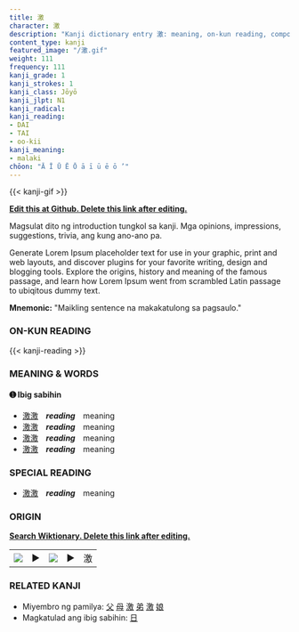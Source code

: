 ```yaml
---
title: 激
character: 激
description: "Kanji dictionary entry 激: meaning, on-kun reading, compounds, origin, related kanji"
content_type: kanji
featured_image: "/激.gif"
weight: 111
frequency: 111
kanji_grade: 1
kanji_strokes: 1
kanji_class: Jōyō
kanji_jlpt: N1
kanji_radical: 
kanji_reading: 
- DAI
- TAI
- oo-kii
kanji_meaning:
- malaki
chōon: "Ā Ī Ū Ē Ō ā ī ū ē ō ’"
---
```

[//]: # (Don't edit the line below. Kanji animated GIF code is automatically generated.)
{{< kanji-gif >}}

[//]: # (Edit below this line.)

**[Edit this at Github. Delete this link after editing.](https://github.com/tim0g/tim/tree/main/content/kanji/激/index.md)**

Magsulat dito ng introduction tungkol sa kanji. Mga opinions, impressions, suggestions, trivia, ang kung ano-ano pa.

Generate Lorem Ipsum placeholder text for use in your graphic, print and web layouts, and discover plugins for your favorite writing, design and blogging tools. Explore the origins, history and meaning of the famous passage, and learn how Lorem Ipsum went from scrambled Latin passage to ubiqitous dummy text.
 
**Mnemonic:** "Maikling sentence na makakatulong sa pagsaulo."

### ON-KUN READING

[//]: # (Don't edit the line below. ON-KUN READING code is automatically generated.)
{{< kanji-reading >}}

### MEANING & WORDS

#### ➊ **Ibig sabihin**
  - [激](../激)[激](../激)　***reading***　meaning
  - [激](../激)[激](../激)　***reading***　meaning
  - [激](../激)[激](../激)　***reading***　meaning
  - [激](../激)[激](../激)　***reading***　meaning

### SPECIAL READING
  - [激](../激)[激](../激)　***reading***　meaning

### ORIGIN

**[Search Wiktionary. Delete this link after editing.](https://wiktionary.org/wiki/激)**
<table class="kanji-table"><tr><td>
<img src="60px-激-bronze.svg.png">
</td><td>▶</td><td>
<img src="60px-激-oracle.svg.png">
</td><td>▶</td>
<td class="kanji-origin">激</td>
</tr></table>

### RELATED KANJI
- Miyembro ng pamilya: [父](../父) [母](../母) [激](../激) [弟](../弟) [激](../激) [娘](../娘)
- Magkatulad ang ibig sabihin: [日](../日)
